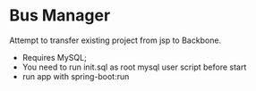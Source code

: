 # Bus Manager

Attempt to transfer existing project from jsp to Backbone.

 * Requires MySQL;
 * You need to run init.sql as root mysql user script before start
 * run app with spring-boot:run
